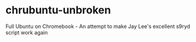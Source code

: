 # chrubuntu-unbroken
Full Ubuntu on Chromebook - An attempt to make Jay Lee's excellent s9ryd script work again
